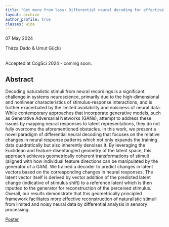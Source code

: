 ```yaml
---
title: "Get more from less: Differential neural decoding for effective reconstruction from limited training data"
layout: archive
author_profile: true
classes: wide
---
```


07 May 2024

Thirza Dado & Umut Güçlü

<br>
Accepted at CogSci 2024 - coming soon.
<br>

## Abstract
Decoding naturalistic stimuli from neural recordings is a significant challenge in systems neuroscience, primarily due to the high-dimensional and nonlinear characteristics of stimulus-response interactions, and is further exacerbated by the limited availability and noisiness of neural data. While contemporary approaches that incorporate generative models, such as Generative Adversarial Networks (GANs), attempt to address these issues by mapping neural responses to latent representations, they do not fully overcome the aforementioned obstacles. In this work, we present a novel paradigm of differential neural decoding that focuses on the relative changes in neural response patterns which not only expands the training data quadratically but also inherently denoises it. By leveraging the Euclidean and feature-disentangled geometry of the latent space, this approach achieves geometrically coherent transformations of stimuli (aligned with how individual feature directions can be manipulated by the generator of a GAN). We trained a decoder to predict changes in latent vectors based on the corresponding changes in neural responses. The latent vector itself is derived by vector addition of the predicted latent change (indicative of stimulus shift) to a reference latent which is then inputted to the generator for reconstruction of the perceived stimulus. Overall, our results demonstrate that this geometrically principled framework facilitates more effective reconstruction of naturalistic stimuli from limited and noisy neural data by differential analysis in sensory processing.

[Poster](/assets/files/nvp23.pdf)

